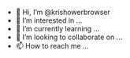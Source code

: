 - 👋 Hi, I’m @krishowerbrowser
- 👀 I’m interested in ...
- 🌱 I’m currently learning ...
- 💞️ I’m looking to collaborate on ...
- 📫 How to reach me ...

<!---
krishowerbrowser/krishowerbrowser is a ✨ special ✨ repository because its `README.md` (this file) appears on your GitHub profile.
You can click the Preview link to take a look at your changes.
--->

